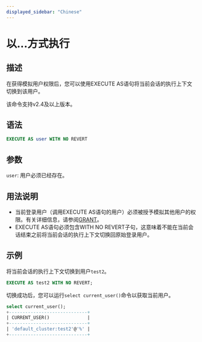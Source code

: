 ```yaml
---
displayed_sidebar: "Chinese"
---
```


# 以...方式执行

## 描述

在获得模拟用户权限后，您可以使用EXECUTE AS语句将当前会话的执行上下文切换到该用户。

该命令支持v2.4及以上版本。

## 语法

```SQL
EXECUTE AS user WITH NO REVERT
```

## 参数

`user`: 用户必须已经存在。

## 用法说明

- 当前登录用户（调用EXECUTE AS语句的用户）必须被授予模拟其他用户的权限。有关详细信息，请参阅[GRANT](../account-management/GRANT.md)。
- EXECUTE AS语句必须包含WITH NO REVERT子句，这意味着不能在当前会话结束之前将当前会话的执行上下文切换回原始登录用户。

## 示例

将当前会话的执行上下文切换到用户`test2`。

```SQL
EXECUTE AS test2 WITH NO REVERT;
```

切换成功后，您可以运行`select current_user()`命令以获取当前用户。

```SQL
select current_user();
+-----------------------------+
| CURRENT_USER()              |
+-----------------------------+
| 'default_cluster:test2'@'%' |
+-----------------------------+
```
